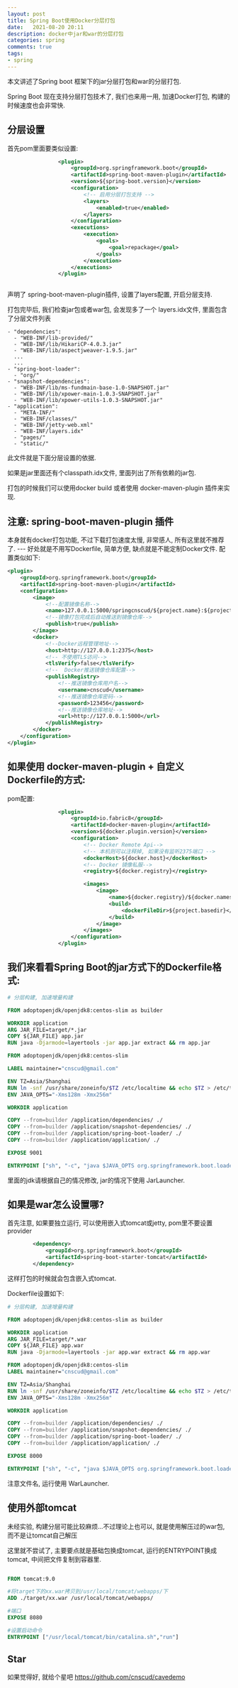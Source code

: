```yaml
---
layout: post
title: Spring Boot使用Docker分层打包
date:   2021-08-20 20:11
description: docker中jar和war的分层打包
categories: spring
comments: true
tags:
- spring
---
```

本文讲述了Spring boot 框架下的jar分层打包和war的分层打包.

Spring Boot 现在支持分层打包技术了, 我们也来用一用, 加速Docker打包, 构建的时候速度也会非常快.

## 分层设置 
首先pom里面要类似设置:

```xml
                <plugin>
                    <groupId>org.springframework.boot</groupId>
                    <artifactId>spring-boot-maven-plugin</artifactId>
                    <version>${spring-boot.version}</version>
                    <configuration>
                        <!-- 启用分层打包支持 -->
                        <layers>
                            <enabled>true</enabled>
                        </layers>
                    </configuration>
                    <executions>
                        <execution>
                            <goals>
                                <goal>repackage</goal>
                            </goals>
                        </execution>
                    </executions>
                </plugin>



```

声明了 spring-boot-maven-plugin插件, 设置了layers配置, 开启分层支持.

打包完毕后, 我们检查jar包或者war包, 会发现多了一个 layers.idx文件, 里面包含了分层文件列表
```text
- "dependencies":
  - "WEB-INF/lib-provided/"
  - "WEB-INF/lib/HikariCP-4.0.3.jar"
  - "WEB-INF/lib/aspectjweaver-1.9.5.jar"
  ...
  ...
- "spring-boot-loader":
  - "org/"
- "snapshot-dependencies":
  - "WEB-INF/lib/ms-fundmain-base-1.0-SNAPSHOT.jar"
  - "WEB-INF/lib/xpower-main-1.0.3-SNAPSHOT.jar"
  - "WEB-INF/lib/xpower-utils-1.0.3-SNAPSHOT.jar"
- "application":
  - "META-INF/"
  - "WEB-INF/classes/"
  - "WEB-INF/jetty-web.xml"
  - "WEB-INF/layers.idx"
  - "pages/"
  - "static/"

```

此文件就是下面分层设置的依据.


如果是jar里面还有个classpath.idx文件, 里面列出了所有依赖的jar包.


打包的时候我们可以使用docker build 或者使用  docker-maven-plugin 插件来实现.

## 注意: spring-boot-maven-plugin 插件
本身就有docker打包功能, 不过下载打包速度太慢, 非常感人, 所有这里就不推荐了. --- 好处就是不用写Dockerfile, 简单方便, 缺点就是不能定制Docker文件.
配置类似如下:

```xml
<plugin>
    <groupId>org.springframework.boot</groupId>
    <artifactId>spring-boot-maven-plugin</artifactId>
    <configuration>
        <image>
            <!--配置镜像名称-->
            <name>127.0.0.1:5000/springcnscud/${project.name}:${project.version}</name>
            <!--镜像打包完成后自动推送到镜像仓库-->
            <publish>true</publish>
        </image>
        <docker>
            <!--Docker远程管理地址-->
            <host>http://127.0.0.1:2375</host>
            <!-- 不使用TLS访问-->
            <tlsVerify>false</tlsVerify>
            <!--  Docker推送镜像仓库配置-->
            <publishRegistry>
                <!--推送镜像仓库用户名-->
                <username>cnscud</username>
                <!--推送镜像仓库密码-->
                <password>123456</password>
                <!--推送镜像仓库地址-->
                <url>http://127.0.0.1:5000</url>
            </publishRegistry>
        </docker>
    </configuration>
</plugin>

```

## 如果使用 docker-maven-plugin + 自定义Dockerfile的方式: 

pom配置: 
```xml
                <plugin>
                    <groupId>io.fabric8</groupId>
                    <artifactId>docker-maven-plugin</artifactId>
                    <version>${docker.plugin.version}</version>
                    <configuration>
                        <!-- Docker Remote Api-->
                        <!-- 本机则可以注释掉, 如果没有监听2375端口 -->
                        <dockerHost>${docker.host}</dockerHost>
                        <!-- Docker 镜像私服-->
                        <registry>${docker.registry}</registry>

                        <images>
                            <image>
                                <name>${docker.registry}/${docker.namespace}/${project.name}:${project.version}</name>
                                <build>
                                    <dockerFileDir>${project.basedir}</dockerFileDir>
                                </build>
                            </image>
                        </images>
                    </configuration>
                </plugin>
```

## 我们来看看Spring Boot的jar方式下的Dockerfile格式:
```dockerfile
# 分层构建, 加速增量构建

FROM adoptopenjdk/openjdk8:centos-slim as builder

WORKDIR application
ARG JAR_FILE=target/*.jar
COPY ${JAR_FILE} app.jar
RUN java -Djarmode=layertools -jar app.jar extract && rm app.jar

FROM adoptopenjdk/openjdk8:centos-slim

LABEL maintainer="cnscud@gmail.com"

ENV TZ=Asia/Shanghai
RUN ln -snf /usr/share/zoneinfo/$TZ /etc/localtime && echo $TZ > /etc/timezone
ENV JAVA_OPTS="-Xms128m -Xmx256m"

WORKDIR application

COPY --from=builder /application/dependencies/ ./
COPY --from=builder /application/snapshot-dependencies/ ./
COPY --from=builder /application/spring-boot-loader/ ./
COPY --from=builder /application/application/ ./

EXPOSE 9001

ENTRYPOINT ["sh", "-c", "java $JAVA_OPTS org.springframework.boot.loader.JarLauncher"]

```

里面的jdk请根据自己的情况修改, jar的情况下使用 JarLauncher.

## 如果是war怎么设置哪?

首先注意, 如果要独立运行, 可以使用嵌入式tomcat或jetty, pom里不要设置provider

```xml
        <dependency>
            <groupId>org.springframework.boot</groupId>
            <artifactId>spring-boot-starter-tomcat</artifactId>
        </dependency>
```

这样打包的时候就会包含嵌入式tomcat.

Dockerfile设置如下:

```dockerfile
# 分层构建, 加速增量构建

FROM adoptopenjdk/openjdk8:centos-slim as builder

WORKDIR application
ARG JAR_FILE=target/*.war
COPY ${JAR_FILE} app.war
RUN java -Djarmode=layertools -jar app.war extract && rm app.war

FROM adoptopenjdk/openjdk8:centos-slim
LABEL maintainer="cnscud@gmail.com"

ENV TZ=Asia/Shanghai
RUN ln -snf /usr/share/zoneinfo/$TZ /etc/localtime && echo $TZ > /etc/timezone
ENV JAVA_OPTS="-Xms128m -Xmx256m"

WORKDIR application

COPY --from=builder /application/dependencies/ ./
COPY --from=builder /application/snapshot-dependencies/ ./
COPY --from=builder /application/spring-boot-loader/ ./
COPY --from=builder /application/application/ ./

EXPOSE 8000

ENTRYPOINT ["sh", "-c", "java $JAVA_OPTS org.springframework.boot.loader.WarLauncher"]

```

注意文件名, 运行使用 WarLauncher.

## 使用外部tomcat 
未经实验, 构建分层可能比较麻烦...不过理论上也可以, 就是使用解压过的war包,而不是让tomcat自己解压

这里就不尝试了, 主要要点就是基础包换成tomcat, 运行的ENTRYPOINT换成tomcat, 中间把文件复制到容器里.

```dockerfile

FROM tomcat:9.0

#将target下的xx.war拷贝到/usr/local/tomcat/webapps/下
ADD ./target/xx.war /usr/local/tomcat/webapps/

#端口
EXPOSE 8080

#设置启动命令
ENTRYPOINT ["/usr/local/tomcat/bin/catalina.sh","run"]
```

## Star
如果觉得好, 就给个星吧 <https://github.com/cnscud/cavedemo>
